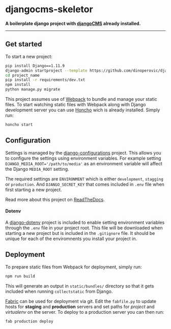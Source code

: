 # djangocms-skeletor

**A boilerplate django project with [djangoCMS](https://www.django-cms.org) already installed.**

---

## Get started

To start a new project:

```bash
pip install Django==1.11.9
django-admin startproject --template https://github.com/dinoperovic/djangocms-skeletor/archive/master.zip -e py,md,env,json project_name
cd project_name
pip install -r requirements/dev.txt
npm install
python manage.py migrate
```

This project assumes use of [Webpack](https://webpack.js.org/) to bundle and manage your static files. To start watching static files
with Webpack along with Django development server you can use [Honcho](https://github.com/nickstenning/honcho) wich is already installed.
Simply run:

```bash
honcho start
```

## Configuration

Settings is managed by the [django-configurations](https://github.com/jazzband/django-configurations) project.
This allows you to configure the settings using environment variables. For example setting `DJANGO_MEDIA_ROOT='/path/to/media'`
as an environment variable will affect the Django `MEDIA_ROOT` setting.

The required settings are `ENVIRONMENT` which is either `development`, `stagging` or `production`. And ``DJANGO_SECRET_KEY``
that comes included in `.env` file when first starting a new project.

Read more about this project on [ReadTheDocs](https://django-configurations.readthedocs.io).

#### Dotenv

A [django-dotenv](https://github.com/jpadilla/django-dotenv) project is included to enable setting environment variables
through the `.env` file in your project root. This file will be downloaded when starting a new project but is included
in the `.gitignore` file. It should be unique for each of the enviromnents you install your project in.


## Deployment

To prepare static files from Webpack for deployment, simply run:

```bash
npm run build
```

This will generate an output in `static/bundles/` directory so that it gets included when running `collectstatic` from Django.

[Fabric](http://www.fabfile.org/) can be used for deployment via git. Edit the `fabfile.py` to update hosts for
**staging** and **production** servers and set paths for *project* and *virtualenv* on the server.
To deploy to a production server you can then run:

```bash
fab production deploy
```
